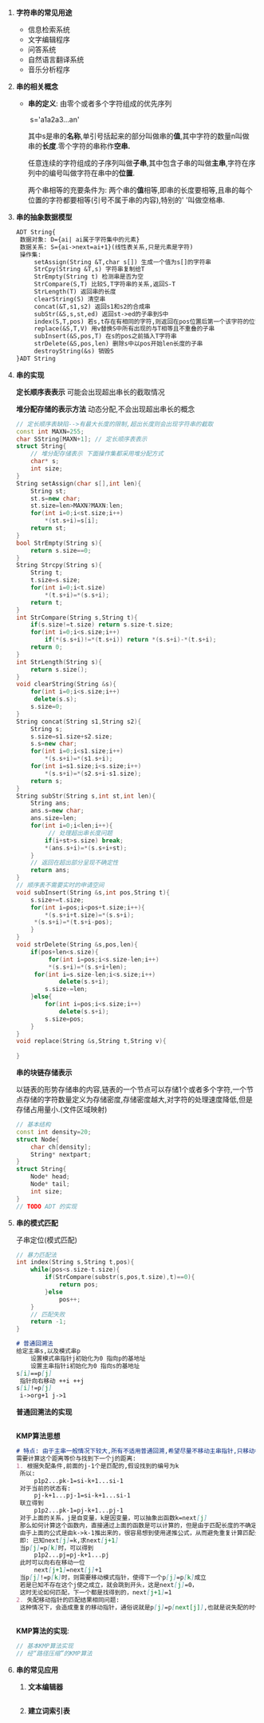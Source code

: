 1. **字符串的常见用途**

   + 信息检索系统
   + 文字编辑程序
   + 问答系统
   + 自然语言翻译系统
   + 音乐分析程序

2. **串的相关概念**

   + **串的定义**: 由零个或者多个字符组成的优先序列

     ​	s='a1a2a3...an'

     ​	其中s是串的**名称**,单引号括起来的部分叫做串的**值**,其中字符的数量n叫做串的**长度**.零个字符的串称作**空串.**

     ​	任意连续的字符组成的子序列叫做**子串**,其中包含子串的叫做**主串**,字符在序列中的编号叫做字符在串中的**位置**.

     两个串相等的充要条件为: 两个串的**值**相等,即串的长度要相等,且串的每个位置的字符都要相等(引号不属于串的内容),特别的' '叫做空格串.

3. **串的抽象数据模型**

   ```markdown
   ADT String{
   	数据对象: D={ai| ai属于字符集中的元素}
   	数据关系: S={ai->next=ai+1}(线性表关系,只是元素是字符)
   	操作集:
   		setAssign(String &T,char s[]) 生成一个值为s[]的字符串
   		StrCpy(String &T,s) 字符串复制给T
   		StrEmpty(String t) 检测串是否为空
   		StrCompare(S,T) 比较S,T字符串的关系,返回S-T
   		StrLength(T) 返回串的长度
   		clearString(S) 清空串
   		concat(&T,s1,s2) 返回s1和s2的合成串
   		subStr(&S,s,st,ed) 返回st->ed的子串到S中
   		index(S,T,pos) 若s,t存在有相同的字符,则返回在pos位置后第一个该字符的位置,没有则返回0
   		replace(&S,T,V) 用v替换S中所有出现的与T相等且不重叠的子串
   		subInsert(&S,pos,T) 在s的pos之前插入T字符串
   		strDelete(&S,pos,len) 删除s中以pos开始len长度的子串
   		destroyString(&s) 销毁S
   }ADT String
   ```

4. **串的实现**

   **定长顺序表表示** 可能会出现超出串长的截取情况

   **堆分配存储的表示方法**  动态分配,不会出现超出串长的概念

   ```c++
   // 定长顺序表缺陷-->有最大长度的限制,超出长度则会出现字符串的截取
   const int MAXN=255;
   char SString[MAXN+1]; // 定长顺序表表示
   struct String{
       // 堆分配存储表示 下面操作集都采用堆分配方式
       char* s;
       int size;
   }
   String setAssign(char s[],int len){
       String st;
       st.s=new char;
       st.size=len>MAXN?MAXN:len;
       for(int i=0;i<st.size;i++)
           *(st.s+i)=s[i];
       return st;
   }
   bool StrEmpty(String s){
       return s.size==0;
   }
   String Strcpy(String s){
       String t;
       t.size=s.size;
       for(int i=0;i<t.size)
           *(t.s+i)=*(s.s+i);
       return t;
   }
   int StrCompare(String s,String t){
       if(s.size!=t.size) return s.size-t.size;
       for(int i=0;i<s.size;i++)
           if(*(s.s+i)!=*(t.s+i)) return *(s.s+i)-*(t.s+i); 
       return 0;
   }
   int StrLength(String s){
       return s.size();
   }
   void clearString(String &s){
       for(int i=0;i<s.size;i++)
       	delete(s.s);
       s.size=0;
   }
   String concat(String s1,String s2){
       String s;
       s.size=s1.size+s2.size;
       s.s=new char;
       for(int i=0;i<s1.size;i++)
           *(s.s+i)=*(s1.s+i);
       for(int i=s1.size;i<s.size;i++)
           *(s.s+i)=*(s2.s+i-s1.size);
       return s;
   }
   String subStr(String s,int st,int len){
       String ans;
       ans.s=new char;
       ans.size=len;
       for(int i=0;i<len;i++){
        	// 处理超出串长度问题
           if(i+st>s.size) break;
           *(ans.s+i)=*(s.s+i+st);
       }
       // 返回在超出部分呈现不确定性
       return ans;
   }
   // 顺序表不需要实时的申请空间
   void subInsert(String &s,int pos,String t){
       s.size+=t.size;
       for(int i=pos;i<pos+t.size;i++){
           *(s.s+i+t.size)=*(s.s+i);
       	*(s.s+i)=*(t.s+i-pos);
       }
   }
   void strDelete(String &s,pos,len){
       if(pos+len<s.size){
        	for(int i=pos;i<s.size-len;i++)
           	*(s.s+i)=*(s.s+i+len);
       	for(int i=s.size-len;i<s.size;i++)
               delete(s.s+i);
           s.size-=len;
       }else{
           for(int i=pos;i<s.size;i++)
               delete(s.s+i);
           s.size=pos;
       }
   }
   void replace(String &s,String t,String v){
       
   }
   ```

   **串的块链存储表示**

   以链表的形势存储串的内容,链表的一个节点可以存储1个或者多个字符,一个节点存储的字符数量定义为存储密度,存储密度越大,对字符的处理速度降低,但是存储占用量小.(文件区域映射)

   ```c++
   // 基本结构
   const int density=20;
   struct Node{
       char ch[density];
       String* nextpart;
   }
   struct String{
       Node* head;
       Node* tail;
       int size;
   }
   // TODO ADT 的实现
   ```

5. **串的模式匹配**

   子串定位(模式匹配)

   ```c++
   // 暴力匹配法
   int index(String s,String t,pos){
       while(pos<s.size-t.size){
           if(StrCompare(substr(s,pos,t.size),t)==0){
               return pos;
           }else
               pos++;
       }
       // 匹配失败
       return -1;
   }
   ```

   ```markdown
   # 普通回溯法
   给定主串s,以及模式串p
       设置模式串指针j初始化为0 指向p的基地址
       设置主串指针i初始化为0 指向s的基地址
   s[i]==p[j]
   	指针向右移动 ++i ++j
   s[i]!=p[j]
   	i->org+1 j->1
   ```

   **普通回溯法的实现**

   ```c++
   
   ```

   **KMP算法思想**

   ```markdown
   # 特点: 由于主串一般情况下较大,所有不适用普通回溯,希望尽量不移动主串指针,只移动模式串指针.那么当失配的情况发生时,是s[i]!=p[j],需要向右找到j指向的位置,使得新的S[i]=p[j].那么如何计算这个向右移动的距离呢?
   需要计算这个距离等价与找到下一个j的距离:
   1. 根据失配条件,前面的j-1个是匹配的,假设找到的编号为k
   	所以:
   		p1p2...pk-1=si-k+1...si-1
   	对于当前的状态有:
   		pj-k+1...pj-1=si-k+1...si-1
   	联立得到
   		p1p2...pk-1=pj-k+1...pj-1
   	对于上面的关系，j是自变量，k是因变量，可以抽象出函数k=next[j]
   	那么如何计算这个函数内，直接通过上面的函数是可以计算的，但是由于匹配长度的不确定性，去匹配也需要O(n)的时间复杂度。但是可以得到next[1]=0.
   	由于上面的公式是由k->k-1推出来的，很容易想到使用递推公式，从而避免重复计算匹配公式。下面求递推公式：
   	即: 已知next[j]=k,求next[j+1]
   	当p[j]=p[k]时，可以得到 
   		p1p2...pj=pj-k+1...pj
   	此时可以向右在移动一位
   		next[j+1]=next[j]+1
   	当p[j]!=p[k]时，则需要移动模式指针，使得下一个p[j]=p[k]成立
   	若是已知不存在这个j使之成立，就会跳到开头，这是next[j]=0，
   	这时无论如何匹配，下一个都是找得到的，next[j+1]=1
   2. 失配移动指针的匹配结果相同问题:
   	这种情况下，会造成重复的移动指针，通俗说就是p[j]=p[next[j]],也就是说失配的时候需要找到一个指针kx，使得p[j]!=p[kx],kx是p多次移动的结果，这就需要移动指针前事先求出kx，再移动，是不是与并查集的路径压缩原理很相似呢?
   		
   ```

   **KMP算法的实现**:

   ```c++
   // 基本KMP算法实现
   // 经“路径压缩”的KMP算法
   ```

6. **串的常见应用**

   1. **文本编辑器**

      ```c++
      
      ```

   2. **建立词索引表**

      ```c++
      
      ```

      

